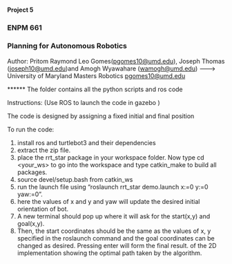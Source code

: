 #### Project 5 #### 
### ENPM 661 ####  
### Planning for Autonomous Robotics ###


Author: Pritom Raymond Leo Gomes(pgomes10@umd.edu),  Joseph Thomas (joseph10@umd.edu)and Amogh Wyawahare (wamogh@umd.edu) ---> University of Maryland Masters Robotics pgomes10@umd.edu
        
****** The folder contains all the python scripts and ros code


Instructions:
(Use ROS to launch the code in gazebo )

The code is designed by assigning a fixed initial and final position

To run the code:
1. install ros and turtlebot3 and their dependencies
2. extract the zip file. 
3. place the rrt_star package in your workspace folder. Now type cd <your_ws> to go into the workspace and type catkin_make to build all packages. 
4. source devel/setup.bash from catkin_ws  
5. run the launch file using “roslaunch rrt_star demo.launch x:=0 y:=0 yaw:=0”. 
6. here the values of x and y and yaw will update the desired initial orientation of bot. 
7. A new terminal should pop up where it will ask for the start(x,y) and goal(x,y). 
8. Then, the start coordinates should be the same as the values of x, y specified in the roslaunch command and the goal coordinates can be changed as desired. Pressing enter will form the final result. of the 2D implementation showing the optimal path taken by the algorithm.
